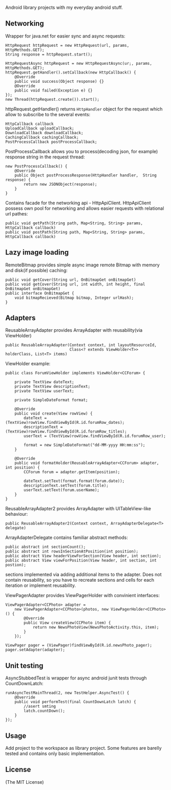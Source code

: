 Android library projects with my everyday android stuff.

## Networking ##

Wrapper for java.net for easier sync and async requests:

	HttpRequest httpRequest = new HttpRequest(url, params, HttpMethods.GET);
	String response = httpRequest.start();

	HttpRequestAsync httpRequest = new HttpRequestAsync(ur;, params, HttpMethods.GET);
    httpRequest.getHandler().setCallback(new HttpCallback() {
        @Override
        public void success(Object response) {}
        @Override
        public void failed(Exception e) {}
    });    
    new Thread(httpRequest.create()).start();

httpRequest.getHandler() returns `HttpHandler` object for the request which allow to subscribe to the several events:

	HttpCallback callback
    UploadCallback uploadCallback;
    DownloadCallback downloadCallback;
    CachingCallback cachingCallback;
    PostProcessCallback postProcessCallback;

PostProcessCallback allows you to process(decoding json, for example) response string in the request thread:

	new PostProcessCallback() {
        @Override
        public Object postProcessResponse(HttpHandler handler,  String response) {
            return new JSONObject(response);
        }
    }

Contains facade for the networking api - HttpApiClient. HttpApiClient possess own pool for networking and allows easier requests with relational url pathes:

	public void getPath(String path, Map<String, String> params, HttpCallback callback)
	public void postPath(String path, Map<String, String> params, HttpCallback callback)

## Lazy image loading ##

RemoteBitmap provides simple async image remote Bitmap with memory and disk(if possible) caching:

	public void getCover(String url, OnBitmapGet onBitmapGet)
    public void getCover(String url, int width, int height, final OnBitmapGet onBitmapGet)
    public interface OnBitmapGet {
        void bitmapRecieved(Bitmap bitmap, Integer urlHash);
    }

## Adapters ##

ReusableArrayAdapter provides ArrayAdapter with reusability(via ViewHolder)

	public ReusableArrayAdapter(Context context, int layoutResourceId,
                                Class<? extends ViewHolder<T>> holderClass, List<T> items)

ViewHolder example:

	public class ForumViewHolder implements ViewHolder<CCForum> {

	    private TextView dateText;
	    private TextView descriptionText;
	    private TextView userText;

	    private SimpleDateFormat format;

	    @Override
	    public void create(View rowView) {
	        dateText = (TextView)rowView.findViewById(R.id.forumRow_dates);
	        descriptionText = (TextView)rowView.findViewById(R.id.forumRow_titles);
	        userText = (TextView)rowView.findViewById(R.id.forumRow_user);

	        format = new SimpleDateFormat("dd-MM-yyyy HH:mm:ss");
	    }

	    @Override
	    public void formatHolder(ReusableArrayAdapter<CCForum> adapter, int position) {
	        CCForum forum = adapter.getItem(position);

	        dateText.setText(format.format(forum.date));
	        descriptionText.setText(forum.title);
	        userText.setText(forum.userName);
	    }
	}

ReusableArrayAdapter2 provides ArrayAdapter with UITableView-like behaviour:

	public ReusableArrayAdapter2(Context context, ArrayAdapterDelegate<T> delegate)

ArrayAdapterDelegate contains familiar abstract methods:

	public abstract int sectionCount();
    public abstract int rowsInSectionAtPosition(int position);
    public abstract View headerViewForSection(View header, int section);
    public abstract View viewForPosition(View header, int section, int postion);	

sections implemented via adding additional items to the adapter. Does not contain reusability, so you have to recreate sections and cells for each iteration or implement reusability.

ViewPagerAdapter provides ViewPagerHolder with convinient interfaces:

	ViewPagerAdapter<CCPhoto> adapter =
        new ViewPagerAdapter<CCPhoto>(photos, new ViewPagerHolder<CCPhoto>() {
            @Override
            public View createView(CCPhoto item) {
                return new NewsPhotoView(NewsPhotoActivity.this, item);
            }
        });

    ViewPager pager = (ViewPager)findViewById(R.id.newsPhoto_pager);
    pager.setAdapter(adapter);	

## Unit testing ##

AsyncStubbedTest is wrapper for async android junit tests through CountDownLatch:

	runAsyncTestMainThread(2, new TestHelper.AsyncTest() {
        @Override
        public void performTest(final CountDownLatch latch) {
        	//asert smting                
            latch.countDown();                
        }
    });

## Usage ##

Add project to the workspace as library project. Some features are barelly tested and contains only basic implementation.

## License ##

(The MIT License)